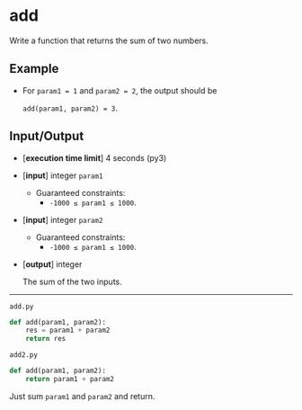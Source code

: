 # add

Write a function that returns the sum of two numbers.

## Example

* For `param1 = 1` and `param2 = 2`, the output should be 

  `add(param1, param2) = 3`.
  

## Input/Output
* [**execution time limit**] 4 seconds (py3)
* [**input**] integer `param1`
  * Guaranteed constraints:
    * `-1000 ≤ param1 ≤ 1000`.
* [**input**] integer `param2`
  * Guaranteed constraints:
    * `-1000 ≤ param1 ≤ 1000`.
* [**output**] integer
  
  The sum of the two inputs.

---

`add.py`
```python
def add(param1, param2):
    res = param1 + param2
    return res
```
`add2.py`
```python
def add(param1, param2):
    return param1 + param2
```
Just sum `param1` and `param2` and return.